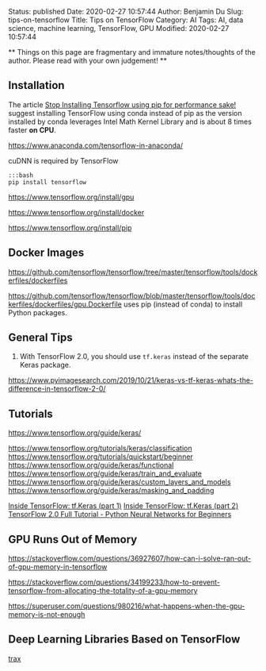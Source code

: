 Status: published
Date: 2020-02-27 10:57:44
Author: Benjamin Du
Slug: tips-on-tensorflow
Title: Tips on TensorFlow
Category: AI
Tags: AI, data science, machine learning, TensorFlow, GPU
Modified: 2020-02-27 10:57:44

**
Things on this page are fragmentary and immature notes/thoughts of the author.
Please read with your own judgement!
**

## Installation

The article
[Stop Installing Tensorflow using pip for performance sake!](https://towardsdatascience.com/stop-installing-tensorflow-using-pip-for-performance-sake-5854f9d9eb0c)
suggest installing TensorFlow using conda instead of pip
as the version installed by conda leverages Intel Math Kernel Library 
and is about 8 times faster **on CPU**.

https://www.anaconda.com/tensorflow-in-anaconda/


cuDNN is required by TensorFlow

    :::bash
    pip install tensorflow

https://www.tensorflow.org/install/gpu

https://www.tensorflow.org/install/docker

https://www.tensorflow.org/install/pip

## Docker Images

https://github.com/tensorflow/tensorflow/tree/master/tensorflow/tools/dockerfiles/dockerfiles


https://github.com/tensorflow/tensorflow/blob/master/tensorflow/tools/dockerfiles/dockerfiles/gpu.Dockerfile
uses pip (instead of conda) to install Python packages.

## General Tips

1. With TensorFlow 2.0, 
    you should use `tf.keras` instead of the separate Keras package.

https://www.pyimagesearch.com/2019/10/21/keras-vs-tf-keras-whats-the-difference-in-tensorflow-2-0/

## Tutorials

https://www.tensorflow.org/guide/keras/

https://www.tensorflow.org/tutorials/keras/classification
https://www.tensorflow.org/tutorials/quickstart/beginner
https://www.tensorflow.org/guide/keras/functional
https://www.tensorflow.org/guide/keras/train_and_evaluate
https://www.tensorflow.org/guide/keras/custom_layers_and_models
https://www.tensorflow.org/guide/keras/masking_and_padding

[Inside TensorFlow: tf.Keras (part 1)](https://www.youtube.com/watch?v=UYRBHFAvLSs&feature=youtu.be)
[Inside TensorFlow: tf.Keras (part 2)](https://www.youtube.com/watch?v=uhzGTijaw8A&feature=youtu.be)
[TensorFlow 2.0 Full Tutorial - Python Neural Networks for Beginners](https://www.youtube.com/watch?v=6g4O5UOH304)

## GPU Runs Out of Memory

https://stackoverflow.com/questions/36927607/how-can-i-solve-ran-out-of-gpu-memory-in-tensorflow

https://stackoverflow.com/questions/34199233/how-to-prevent-tensorflow-from-allocating-the-totality-of-a-gpu-memory

https://superuser.com/questions/980216/what-happens-when-the-gpu-memory-is-not-enough

## Deep Learning Libraries Based on TensorFlow

[trax](https://github.com/google/trax)
